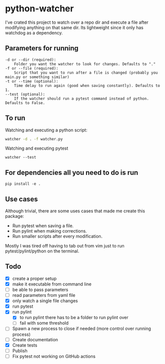 # python-watcher
I've crated this project to watch over a repo dir and execute a file after modifying anything on that same dir. 
Its lightweight since it only has watchdog as a dependency. 

## Parameters for running
```
-d or --dir (required): 
    Folder you want the watcher to look for changes. Defaults to "."
-f or --file (required): 
    Script that you want to run after a file is changed (probably you main.py or something similar)
-t or --time (optional):
    Time delay to run again (good when saving constantly). Defaults to 1.
--test (optional):
    If the watcher should run a pytest command instead of python. Defaults to False.
```

## To run

Watching and executing a python script:
```bash
watcher -d . -f watcher.py  
```
Watching and executing pytest
```
watcher --test
```


## For dependencies all you need to do is run
```
pip install -e .
```

## Use cases
Although trivial, there are some uses cases that made me create this package:

* Run pytest when saving a file.
* Run pylint when making corrections.
* Run smaller scripts after every modification.

Mostly I was tired off having to tab out from vim just to run pytest/pylint/python on the terminal.

## Todo
- [x] create a proper setup
- [x] make it executable from command line
- [ ] be able to pass parameters
- [ ] read parameters from yaml file
- [x] only watch a single file changes
- [x] run pytest
- [x] run pylint
    - [x] to run pylint there has to be a folder to run pylint over
    - [ ] fail with some threshold
- [ ] Spawn a new process to close if needed (more control over running process)
- [ ] Create documentation
- [x] Create tests
- [ ] Publish
- [ ] Fix pytest not working on GitHub actions
